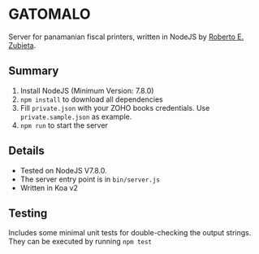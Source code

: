 # GATOMALO

Server for panamanian fiscal printers, written in NodeJS by [Roberto E. Zubieta][1].

## Summary
1. Install NodeJS (Minimum Version: 7.8.0)
2. `npm install` to download all dependencies
3. Fill `private.json` with your ZOHO books credentials. Use `private.sample.json` as example.
4. `npm run` to start the server

## Details
- Tested on NodeJS V7.8.0.
- The server entry point is in `bin/server.js`
- Written in Koa v2

## Testing
Includes some minimal unit tests for double-checking the output strings. They can be executed by running `npm test`

[1]: https://github.com/zubietaroberto
